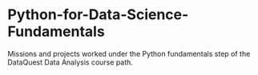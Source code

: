 # Python-for-Data-Science-Fundamentals
Missions and projects worked under the Python fundamentals step of the DataQuest Data Analysis course path.
